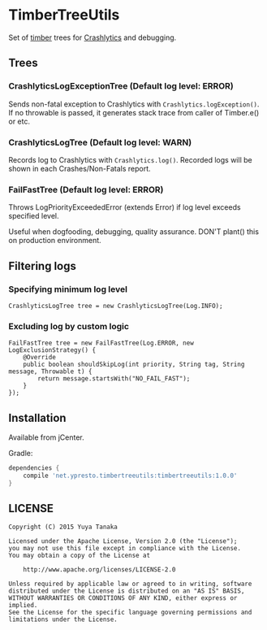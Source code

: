 TimberTreeUtils
===============

Set of [timber](https://github.com/JakeWharton/timber) trees for
[Crashlytics](https://fabric.io/kits/android/crashlytics) and debugging.


Trees
----

### CrashlyticsLogExceptionTree (Default log level: ERROR)

Sends non-fatal exception to Crashlytics with `Crashlytics.logException()`.
If no throwable is passed, it generates stack trace from caller of Timber.e() or etc.

### CrashlyticsLogTree (Default log level: WARN)

Records log to Crashlytics with `Crashlytics.log()`.
Recorded logs will be shown in each Crashes/Non-Fatals report.

### FailFastTree (Default log level: ERROR)

Throws LogPriorityExceededError (extends Error) if log level exceeds specified level.

Useful when dogfooding, debugging, quality assurance. DON'T plant() this on production environment.


Filtering logs
----

### Specifying minimum log level

```
CrashlyticsLogTree tree = new CrashlyticsLogTree(Log.INFO);
```

### Excluding log by custom logic

```
FailFastTree tree = new FailFastTree(Log.ERROR, new LogExclusionStrategy() {
    @Override
    public boolean shouldSkipLog(int priority, String tag, String message, Throwable t) {
        return message.startsWith("NO_FAIL_FAST");
    }
});
```


Installation
----

Available from jCenter.

Gradle:

```groovy
dependencies {
    compile 'net.ypresto.timbertreeutils:timbertreeutils:1.0.0'
}
```


LICENSE
----

```
Copyright (C) 2015 Yuya Tanaka

Licensed under the Apache License, Version 2.0 (the "License");
you may not use this file except in compliance with the License.
You may obtain a copy of the License at

    http://www.apache.org/licenses/LICENSE-2.0

Unless required by applicable law or agreed to in writing, software
distributed under the License is distributed on an "AS IS" BASIS,
WITHOUT WARRANTIES OR CONDITIONS OF ANY KIND, either express or implied.
See the License for the specific language governing permissions and
limitations under the License.
```
